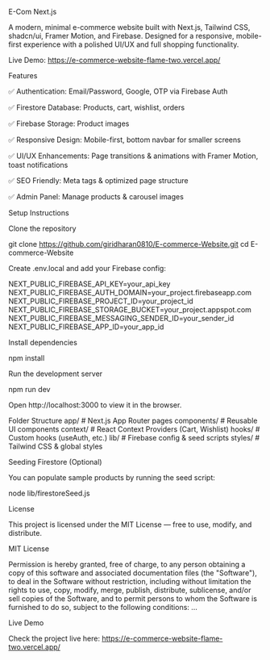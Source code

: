 E-Com Next.js

A modern, minimal e-commerce website built with Next.js, Tailwind CSS, shadcn/ui, Framer Motion, and Firebase. Designed for a responsive, mobile-first experience with a polished UI/UX and full shopping functionality.

Live Demo: https://e-commerce-website-flame-two.vercel.app/

Features

✅ Authentication: Email/Password, Google, OTP via Firebase Auth

✅ Firestore Database: Products, cart, wishlist, orders

✅ Firebase Storage: Product images

✅ Responsive Design: Mobile-first, bottom navbar for smaller screens

✅ UI/UX Enhancements: Page transitions & animations with Framer Motion, toast notifications

✅ SEO Friendly: Meta tags & optimized page structure

✅ Admin Panel: Manage products & carousel images

Setup Instructions

Clone the repository

git clone https://github.com/giridharan0810/E-commerce-Website.git
cd E-commerce-Website


Create .env.local and add your Firebase config:

NEXT_PUBLIC_FIREBASE_API_KEY=your_api_key
NEXT_PUBLIC_FIREBASE_AUTH_DOMAIN=your_project.firebaseapp.com
NEXT_PUBLIC_FIREBASE_PROJECT_ID=your_project_id
NEXT_PUBLIC_FIREBASE_STORAGE_BUCKET=your_project.appspot.com
NEXT_PUBLIC_FIREBASE_MESSAGING_SENDER_ID=your_sender_id
NEXT_PUBLIC_FIREBASE_APP_ID=your_app_id


Install dependencies

npm install


Run the development server

npm run dev


Open http://localhost:3000
 to view it in the browser.

Folder Structure
app/            # Next.js App Router pages
components/     # Reusable UI components
context/        # React Context Providers (Cart, Wishlist)
hooks/          # Custom hooks (useAuth, etc.)
lib/            # Firebase config & seed scripts
styles/         # Tailwind CSS & global styles

Seeding Firestore (Optional)

You can populate sample products by running the seed script:

node lib/firestoreSeed.js

License

This project is licensed under the MIT License — free to use, modify, and distribute.

MIT License

Permission is hereby granted, free of charge, to any person obtaining a copy
of this software and associated documentation files (the "Software"), to deal
in the Software without restriction, including without limitation the rights
to use, copy, modify, merge, publish, distribute, sublicense, and/or sell
copies of the Software, and to permit persons to whom the Software is
furnished to do so, subject to the following conditions:
...

Live Demo

Check the project live here:
https://e-commerce-website-flame-two.vercel.app/
